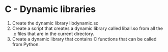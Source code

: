 # C - Dynamic libraries

1. Create the dynamic library libdynamic.so
2. Create a script that creates a dynamic library called liball.so from all the .c files that are in the current directory.
3. Create a dynamic library that contains C functions that can be called from Python.
